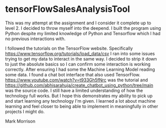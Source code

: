 # tensorFlowSalesAnalysisTool

This was my attempt at the assignment and I consider it complete up to level 2.
I decided to throw myself into the deepend. I built the program using Python
despite my limited knowledge of Python and Tensorflow which I had no previous interactions with.

I followed the tutorials on the TensorFlow website. Specifically https://www.tensorflow.org/tutorials/load_data/csv
I ran into some issues trying to get my data to interact in the same way. I decided to strip it 
down to just the absolute basics so I can confirm some interaction is working correctly. After
ensuring I had some the Machine Learning Model reading some data. I found a chat bot interface
that also used TensorFlow. https://www.youtube.com/watch?v=t933Gh5fNrc was the tutorial and
https://github.com/abhisarahuja/create_chatbot_using_python/tree/main was the source code.
I still have a limited understanding of how the technology full works. But I hope this demonstrates
my ability to pick up and start learning any technology I'm given. I learned a lot about machine
learning and feel closer to being able to implement in meaningfully in other projects I might do.

Mark Morrison